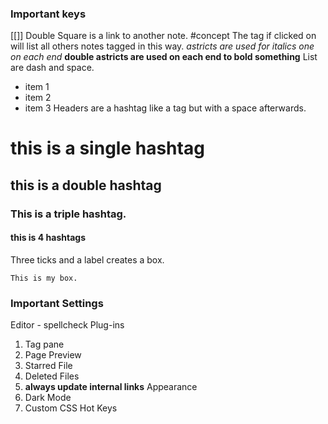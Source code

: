 
### Important keys
[[]]  Double Square is a link to another note.
#concept The tag if clicked on will list all others notes tagged in this way.
*astricts are used for italics one on each end*
**double astricts are used on each end to bold something**
List are dash and space.
- item 1
- item 2
- item 3
Headers are a hashtag like a tag but with a space afterwards.
# this is a single hashtag
## this is a double hashtag
### This is a triple hashtag.
#### this is 4 hashtags

Three ticks and a label creates a box.
```mybox
This is my box.
```

### Important Settings
Editor - spellcheck
Plug-ins
1. Tag pane
2. Page Preview
3. Starred
File
1. Deleted Files
2. **always update internal links**
Appearance
1.  Dark Mode
2.  Custom CSS
Hot Keys

